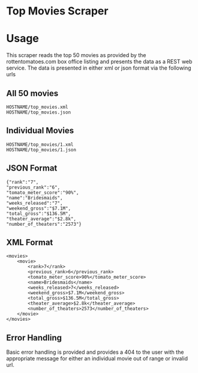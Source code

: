 # Top Movies Scraper

# Usage

This scraper reads the top 50 movies as provided by the rottentomatoes.com box office listing and presents the data as a REST web service.  The data is presented in either xml or json format via the following urls

## All 50 movies

	HOSTNAME/top_movies.xml
	HOSTNAME/top_movies.json 

## Individual Movies

	HOSTNAME/top_movies/1.xml
	HOSTNAME/top_movies/1.json

## JSON Format

	{"rank":"7",
	"previous_rank":"6",
	"tomato_meter_score":"90%",
	"name":"Bridesmaids",
	"weeks_released":"7",
	"weekend_gross":"$7.1M",
	"total_gross":"$136.5M",
	"theater_average":"$2.8k",
	"number_of_theaters":"2573"}

## XML Format

	<movies>
		<movie>
			<rank>7</rank>
			<previous_rank>6</previous_rank>
			<tomato_meter_score>90%</tomato_meter_score>
			<name>Bridesmaids</name>
			<weeks_released>7</weeks_released>
			<weekend_gross>$7.1M</weekend_gross>
			<total_gross>$136.5M</total_gross>
			<theater_average>$2.8k</theater_average>
			<number_of_theaters>2573</number_of_theaters>
		</movie>
	</movies>


## Error Handling

Basic error handling is provided and provides a 404 to the user with the appropriate message for either an individual movie out of range or invalid url.  

